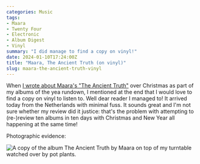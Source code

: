 ```yaml
---
categories: Music
tags:
- Maara
- Twenty Four
- Electronic
- Album Digest
- Vinyl
summary: "I did manage to find a copy on vinyl!"
date: 2024-01-10T17:24:00Z
title: "Maara, The Ancient Truth (on vinyl)"
slug: maara-the-ancient-truth-vinyl
---
```


When [I wrote about Maara's "The Ancient Truth"](/2023-albums-07-maara-ancient-truth) over Christmas as part of my albums of the yea rundown, I mentioned at the end that I would love to find a copy on vinyl to listen to. Well dear reader I managed to! It arrived today from the Netherlands with minimal fuss. It sounds great and I'm not sure whether my review did it justice: that's the problem with attempting to (re-)review ten albums in ten days with Christmas and New Year all happening at the same time!

Photographic evidence:

![A copy of the album The Ancient Truth by Maara on top of my turntable watched over by pot plants.](/assets/images/2024/maara-ancient-truth-vinyl.jpeg)
